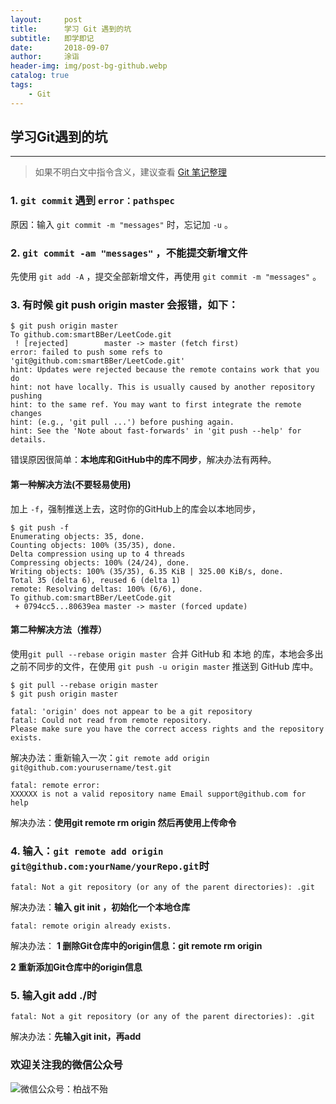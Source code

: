 ```yaml
---
layout:     post
title:      学习 Git 遇到的坑
subtitle:   即学即记
date:       2018-09-07
author:     涂诣
header-img: img/post-bg-github.webp
catalog: true
tags:
    - Git
---
```


## 学习Git遇到的坑
---

> 如果不明白文中指令含义，建议查看 [Git 笔记整理](https://baizihan.top/2018/01/23/Git%E7%AC%94%E8%AE%B0%E6%95%B4%E7%90%86/)

### 1. `git commit` 遇到 `error：pathspec`

原因：输入 `git commit -m "messages"` 时，忘记加 `-u` 。

### 2. `git commit -am "messages"` ，不能提交新增文件

先使用 `git add -A` ，提交全部新增文件，再使用 `git commit -m "messages"` 。

### 3. 有时候 git push origin master 会报错，如下：

``` Git
$ git push origin master
To github.com:smartBBer/LeetCode.git
 ! [rejected]        master -> master (fetch first)
error: failed to push some refs to 'git@github.com:smartBBer/LeetCode.git'
hint: Updates were rejected because the remote contains work that you do
hint: not have locally. This is usually caused by another repository pushing
hint: to the same ref. You may want to first integrate the remote changes
hint: (e.g., 'git pull ...') before pushing again.
hint: See the 'Note about fast-forwards' in 'git push --help' for details.

```
错误原因很简单：**本地库和GitHub中的库不同步**，解决办法有两种。

#### 第一种解决方法(不要轻易使用)
加上 `` -f ``，强制推送上去，这时你的GitHub上的库会以本地同步，

```
$ git push -f
Enumerating objects: 35, done.
Counting objects: 100% (35/35), done.
Delta compression using up to 4 threads
Compressing objects: 100% (24/24), done.
Writing objects: 100% (35/35), 6.35 KiB | 325.00 KiB/s, done.
Total 35 (delta 6), reused 6 (delta 1)
remote: Resolving deltas: 100% (6/6), done.
To github.com:smartBBer/LeetCode.git
 + 0794cc5...80639ea master -> master (forced update)
```
#### 第二种解决方法（推荐）
使用``git pull --rebase origin master ``合并 GitHub 和 本地 的库，本地会多出之前不同步的文件，在使用 `git push -u origin master` 推送到 GitHub 库中。

```
$ git pull --rebase origin master
$ git push origin master
```

```
fatal: 'origin' does not appear to be a git repository
fatal: Could not read from remote repository.
Please make sure you have the correct access rights and the repository exists.
```

解决办法：重新输入一次：`git remote add origin git@github.com:yourusername/test.git`

```
fatal: remote error:
XXXXXX is not a valid repository name Email support@github.com for help
```

解决办法：**使用git remote rm origin 然后再使用上传命令**

### 4. 输入：`git remote add origin git@github.com:yourName/yourRepo.git`时

```
fatal: Not a git repository (or any of the parent directories): .git
```

解决办法：**输入 git init ，初始化一个本地仓库**

```
fatal: remote origin already exists.
```

解决办法：
**1 删除Git仓库中的origin信息：git remote rm origin**

**2 重新添加Git仓库中的origin信息**


### 5. 输入git add ./时

```
fatal: Not a git repository (or any of the parent directories): .git
```

解决办法：**先输入git init，再add**

### 欢迎关注我的微信公众号

![微信公众号：柏战不殆](http://upload-images.jianshu.io/upload_images/3990834-c91d28f8be4121e4.png?imageMogr2/auto-orient/strip%7CimageView2/2/w/1240)
